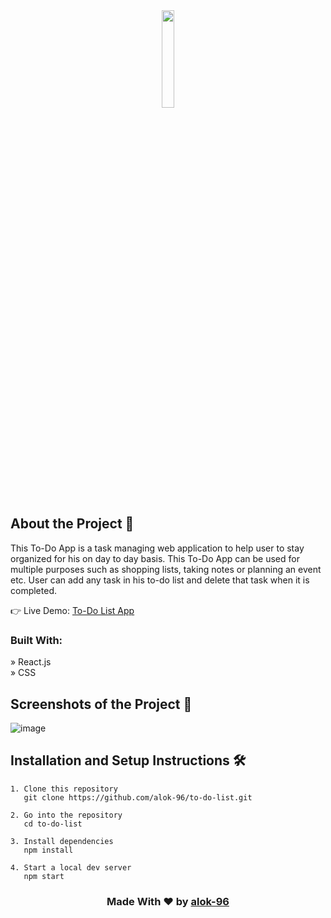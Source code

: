 <div align='center'><img style="width:20%" src='https://github.com/alok-96/to-do-list/assets/90456532/cbf8ef8d-e4d4-4b2a-97f3-a78c0310bba4'/></div>

## About the Project 📂
This To-Do App is a task managing web application to help user to stay organized for his on day to day basis. This To-Do App can be used for multiple purposes such as shopping lists, taking notes or planning an event etc. User can add any task in his to-do list and delete that task when it is completed.

👉 Live Demo:  <a href='https://to-do-app-alok96.netlify.app/'>To-Do List App</a>

### Built With:

» React.js <br />
» CSS <br />


## Screenshots of the Project 📸

![image](https://github.com/alok-96/to-do-list/assets/90456532/086962cd-3b1c-49dd-af98-948121fffd50)


## Installation and Setup Instructions 🛠️

```
1. Clone this repository
   git clone https://github.com/alok-96/to-do-list.git

2. Go into the repository
   cd to-do-list

3. Install dependencies
   npm install

4. Start a local dev server
   npm start
```
<h3 align='center'>Made With ❤️ by <a href='https://github.com/alok-96' >alok-96</a></h3>
